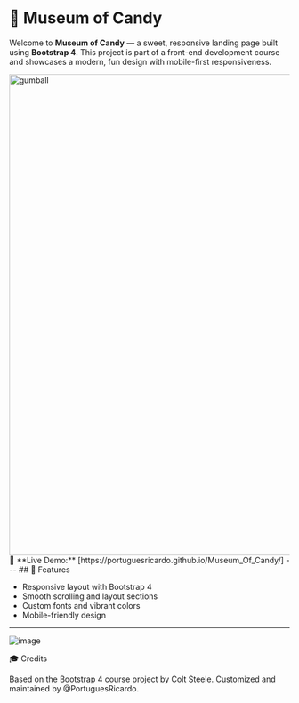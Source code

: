 # 🍬 Museum of Candy  

Welcome to **Museum of Candy** — a sweet, responsive landing page built using **Bootstrap 4**. This project is part of a front-end development course and showcases a modern, fun design with mobile-first responsiveness.

<img width="865" alt="gumball" src="https://github.com/user-attachments/assets/7f93d403-2ed4-41fe-a809-cc187f54c1a3" />
🔗 **Live Demo:**  
[https://portuguesricardo.github.io/Museum_Of_Candy/]
---
## 🚀 Features

- Responsive layout with Bootstrap 4
- Smooth scrolling and layout sections
- Custom fonts and vibrant colors
- Mobile-friendly design

---
![image](https://github.com/user-attachments/assets/21c0a74a-23d4-4b53-b6ae-6034a518ff93)






🎓 Credits

Based on the Bootstrap 4 course project by Colt Steele. Customized and maintained by @PortuguesRicardo.
